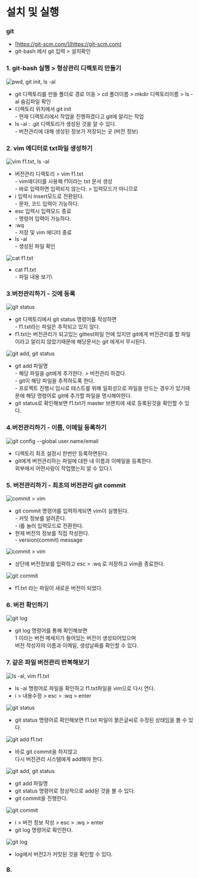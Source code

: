 # 설치 및 실행

### git

* [https://git-scm.com/](https://git-scm.com)
* git-bash 에서 git 입력 > 설치확인

### 1. git-bash 실행 > 형상관리 디렉토리 만들기

![pwd, git init, ls -al](<../../.gitbook/assets/1 (124).png>)

* git 디렉토리를 만들 폴더로 경로 이동 > cd 폴더이름 > mkdir 디렉토리이름 > ls -al 숨김파일 확인
* 디렉토리 위치에서 git init\
  \- 현재 디렉토리에서 작업을 진행하겠다고 git에 알리는 작업
* ls -al : .git 디렉토리가 생성된 것을 알 수 있다.\
  \- 버전관리에 대해 생성된 정보가 저장되는 곳 (버전 정보)

### 2. vim 에디터로 txt파일 생성하기

![vim f1.txt, ls -al](<../../.gitbook/assets/2 (99).png>)

* 버전관리 디렉토리 > vim f1.txt\
  \- vim에디터를 사용해 f1이라는 txt 문서 생성\
  \- 바로 입력하면 입력되지 않는다. > 입력모드가 아니므로
* i 입력시 insert모드로 전환된다.\
  \- 문자, 코드 입력이 가능하다.
* esc 입력시 입력모드 종료\
  \- 명령어 입력이 가능하다.
* :wq\
  \- 저장 및 vim 에디터 종료
*  ls -al \
  \- 생성된 파일 확인

![cat f1.txt](<../../.gitbook/assets/3 (75).png>)

* cat f1.txt\
  \- 파일 내용 보기\


### 3.버전관리하기 - 깃에 등록

![git status](<../../.gitbook/assets/4 (53).png>)

* git 디렉토리에서 git status 명령어를 작성하면\
  \- f1.txt라는 파일은 추적되고 있지 않다.
* f1.txt는 버전관리가 되고있는 gittest파일 안에 있지만 git에게 버전관리를 할 파일이라고 알리지 않았기때문에 해당문서는 git 에게서 무시된다. 

![git add, git status](<../../.gitbook/assets/5 (38).png>)

* git add 파일명\
  \- 해당 파일을 git에게 추가한다. > 버전관리 하겠다.\
  \- git이 해당 파일을 추적하도록 한다.\
  \- 프로젝트 진행시 임시로 테스트를 위해 일회성으로 파일을 만드는 경우가 있기때문에 해당 명령어로 git에 추가할 파일을 명시해야한다.
* git status로 확인해보면 f1.txt가 master 브랜치에 새로 등록된것을 확인할 수 있다.

### 4.버전관리하기 - 이름, 이메일 등록하기

![git config --global user.name/email](<../../.gitbook/assets/1 (126).png>)

* 디렉토리 최초 설정시 한번만 등록하면된다.
* git에게 버전관리하는 파일에 대한 내 이름과 이메일을 등록한다.\
  외부에서 어떤사람이 작업했는지 알 수 있다.\


### 5. 버전관리하기 - 최초의 버전관리 git commit

![commit > vim](<../../.gitbook/assets/2 (102).png>)

* git commit 명령어를 입력하게되면 vim이 실행된다.\
  \- 커밋 정보를 알려준다.\
  \- i를 눌러 입력모드로 전환한다.
* 현재 버전의 정보를 직접 작성한다. \
  \- version(commit) message

![commit > vim](<../../.gitbook/assets/3 (78).png>)

* 상단에 버전정보를 입력하고 esc > :wq 로 저장하고 vim을 종료한다.

![git commit](<../../.gitbook/assets/4 (55).png>)

* f1.txt 라는 파일이 새로운 버전이 되었다.

### 6. 버전 확인하기

![ git log](<../../.gitbook/assets/1 (127).png>)

* git log 명령어를 통해 확인해보면 \
  1 이라는 버전 메세지가 들어있는 버전이 생성되어있으며\
  버전 작성자의 이름과 이메일, 생성날짜를 확인할 수 있다.

### 7. 같은 파일 버전관리 반복해보기

![ls -al, vim f1.txt](<../../.gitbook/assets/2 (101).png>)

* ls -al 명령어로 파일을 확인하고 f1.txt파일을 vim으로 다시 연다.
* i > 내용수정 > esc > :wq > enter

![git status](<../../.gitbook/assets/3 (76).png>)

* git status 명령어로 확인해보면 f1.txt 파일이 붉은글씨로 수정된 상태임을 볼 수 있다.

![git add f1.txt](<../../.gitbook/assets/4 (54).png>)

* 바로 git commit을 하지않고\
  다시 버전관리 시스템에게 add해야 한다.

![git add, git status](<../../.gitbook/assets/1 (125).png>)

* git add 파일명
* git status 명령어로 정상적으로 add된 것을 볼 수 있다.
* git commit을 진행한다.

![git commit](<../../.gitbook/assets/2 (100).png>)

* i > 버전 정보 작성 > esc > :wq > enter
* git log 명령어로 확인한다.

![git log](<../../.gitbook/assets/3 (77).png>)

* log에서 버전2가 커밋된 것을 확인할 수 있다.

### 8.
